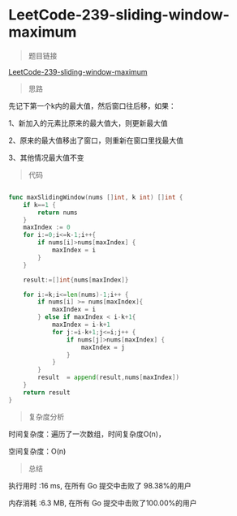 # LeetCode-239-sliding-window-maximum

>题目链接

[LeetCode-239-sliding-window-maximum](https://leetcode-cn.com/problems/sliding-window-maximum/)

>思路

先记下第一个k内的最大值，然后窗口往后移，如果：

1、新加入的元素比原来的最大值大，则更新最大值

2、原来的最大值移出了窗口，则重新在窗口里找最大值

3、其他情况最大值不变

>代码

```go

func maxSlidingWindow(nums []int, k int) []int {
    if k==1 {
        return nums
    }
    maxIndex := 0
    for i:=0;i<=k-1;i++{
        if nums[i]>nums[maxIndex] {
            maxIndex = i
        }
    }

    result:=[]int{nums[maxIndex]}

    for i:=k;i<=len(nums)-1;i++ {
        if nums[i] >= nums[maxIndex]{
            maxIndex = i
        } else if maxIndex < i-k+1{
            maxIndex = i-k+1
            for j:=i-k+1;j<=i;j++ {
                if nums[j]>nums[maxIndex] {
                    maxIndex = j
                }
            }
        }
        result  = append(result,nums[maxIndex])
    }
    return result
}

```

>复杂度分析

时间复杂度：遍历了一次数组，时间复杂度O(n)，

空间复杂度：O(n)

>总结

执行用时 :16 ms, 在所有 Go 提交中击败了 98.38%的用户

内存消耗 :6.3 MB, 在所有 Go 提交中击败了100.00%的用户
